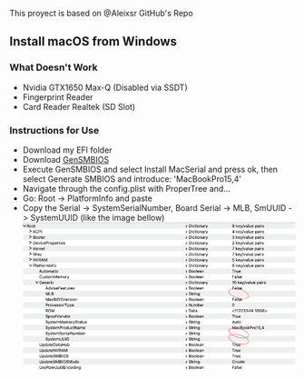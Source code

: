 This proyect is based on @Aleixsr GitHub's Repo

## Install macOS from Windows

### What Doesn't Work

- Nvidia GTX1650 Max-Q (Disabled via SSDT)
- Fingerprint Reader
- Card Reader Realtek (SD Slot)

### Instructions for Use

- Download my EFI folder
- Download [GenSMBIOS](https://github.com/corpnewt/GenSMBIOS)
- Execute GenSMBIOS and select Install MacSerial and press ok, then select Generate SMBIOS and introduce: 'MacBookPro15,4'
- Navigate through the config.plist with ProperTree and...
- Go: Root -> PlatformInfo and paste 
- Copy the Serial -> SystemSerialNumber, Board Serial -> MLB, SmUUID -> SystemUUID (like the image bellow)
![Fill the Gaps](./images/Fill%20the%20gaps%20with%20gensmbios%20info.png)
